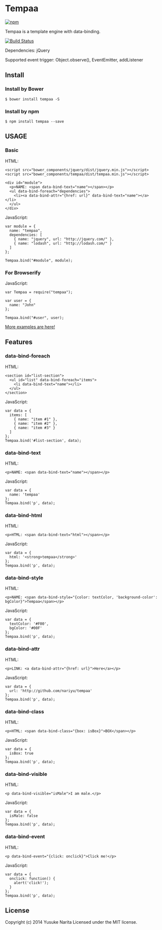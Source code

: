 # Tempaa

[![npm](https://nodei.co/npm/tempaa.png?downloads=true)](https://nodei.co/npm/tempaa/)

Tempaa is a template engine with data-binding.

[![Build Status](https://travis-ci.org/nariyu/tempaa.svg?branch=master)](https://travis-ci.org/nariyu/tempaa)

Dependencies: jQuery

Supported event trigger: Object.observe(), EventEmitter, addListener

## Install

### Install by Bower

```
$ bower install tempaa -S
```

### Install by npm

```
$ npm install tempaa --save
```

## USAGE

### Basic

HTML:

```
<script src="bower_components/jquery/dist/jquery.min.js"></script>
<script src="bower_components/tempaa/dist/tempaa.min.js"></script>

<div id="module">
  <p>NAME: <span data-bind-text="name"></span></p>
  <ul data-bind-foreach="dependencies">
    <li><a data-bind-attr="{href: url}" data-bind-text="name"></a></li>
  </ul>
</div>
```

JavaScript:

```
var module = {
  name: "tempaa",
  dependencies: [
    { name: "jquery", url: "http://jquery.com/" },
    { name: "lodash", url: "http://lodash.com/" }
  ]
};

Tempaa.bind("#module", module);
```

### For Browserify

JavaScript:

```
var Tempaa = require("tempaa");

var user = {
  name: "John"
};

Tempaa.bind("#user", user);
```

[More examples are here!](https://github.com/nariyu/tempaa/tree/master/examples)


## Features

### data-bind-foreach

HTML:

```
<section id="list-section">
  <ul id="list" data-bind-foreach="items">
    <li data-bind-text="name"></li>
  </ul>
</section>
```

JavaScript:

```
var data = {
  items: [
    { name: "item #1" },
    { name: "item #2" },
    { name: "item #3" }
  ]
};
Tempaa.bind('#list-section', data);
```

### data-bind-text

HTML:

```
<p>NAME: <span data-bind-text="name"></span></p>
```

JavaScript:

```
var data = {
  name: 'tempaa'
};
Tempaa.bind('p', data);
```

### data-bind-html

HTML:

```
<p>HTML: <span data-bind-text="html"></span></p>
```

JavaScript:

```
var data = {
  html: '<strong>tempaa</strong>'
};
Tempaa.bind('p', data);
```

### data-bind-style

HTML:

```
<p>NAME: <span data-bind-style="{color: textColor, 'background-color': bgColor}">Tempaa</span></p>
```

JavaScript:

```
var data = {
  textColor: '#F00',
  bgColor: '#00F'
};
Tempaa.bind('p', data);
```

### data-bind-attr

HTML:

```
<p>LINK: <a data-bind-attr="{href: url}">Here</a></p>
```

JavaScript:

```
var data = {
  url: 'http://github.com/nariyu/tempaa'
};
Tempaa.bind('p', data);
```

### data-bind-class

HTML:

```
<p>HTML: <span data-bind-class="{box: isBox}">BOX</span></p>
```

JavaScript:

```
var data = {
  isBox: true
};
Tempaa.bind('p', data);
```

### data-bind-visible

HTML:

```
<p data-bind-visible="isMale">I am male.</p>
```

JavaScript:

```
var data = {
  isMale: false
};
Tempaa.bind('p', data);
```

### data-bind-event

HTML:

```
<p data-bind-event="{click: onclick}">Click me!</p>
```

JavaScript:

```
var data = {
  onclick: function() {
    alert('click!');
  }
};
Tempaa.bind('p', data);
```

## License
Copyright (c) 2014 Yusuke Narita
Licensed under the MIT license.
